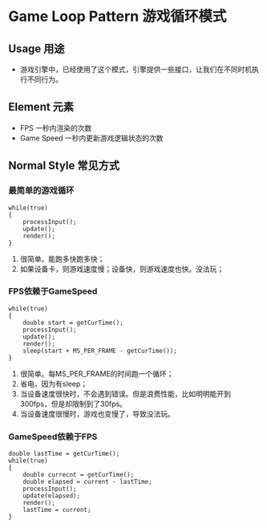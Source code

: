# Game Loop Pattern 游戏循环模式

## Usage 用途

- 游戏引擎中，已经使用了这个模式，引擎提供一些接口，让我们在不同时机执行不同行为。

## Element 元素

- FPS 一秒内渲染的次数
- Game Speed 一秒内更新游戏逻辑状态的次数

## Normal Style 常见方式

### 最简单的游戏循环

```
while(true)
{
	processInput();
	update();
	render();
}
```

1. 很简单。能跑多快跑多快；
2. 如果设备卡，则游戏速度慢；设备快，则游戏速度也快。没法玩；

### FPS依赖于GameSpeed

```
while(true)
{
	double start = getCurTime();
	processInput();
	update();
	render();
	sleep(start + MS_PER_FRAME - getCurTime());
}
```

1. 很简单。每MS_PER_FRAME的时间跑一个循环；
2. 省电，因为有sleep；
3. 当设备速度很快时，不会遇到错误。但是浪费性能，比如明明能开到300fps，但是却限制到了30fps。
4. 当设备速度很慢时，游戏也变慢了，导致没法玩。

### GameSpeed依赖于FPS

```
double lastTime = getCurTime();
while(true)
{
	double currecnt = getCurTime();
	double elapsed = current - lastTime;
	processInput();
	update(elapsed);
	render();
	lastTime = current;
}
```

